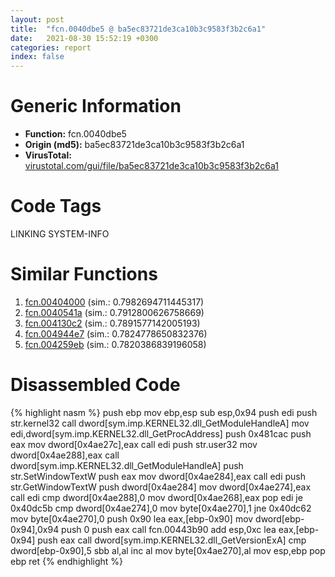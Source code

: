 ```yaml
---
layout: post
title:  "fcn.0040dbe5 @ ba5ec83721de3ca10b3c9583f3b2c6a1"
date:   2021-08-30 15:52:19 +0300
categories: report
index: false
---
```


# Generic Information
- **Function:** fcn.0040dbe5
- **Origin (md5):** ba5ec83721de3ca10b3c9583f3b2c6a1
- **VirusTotal:** [virustotal.com/gui/file/ba5ec83721de3ca10b3c9583f3b2c6a1][virustotal_ref]

# Code Tags
<span class="tag" id="LINKING">LINKING</span>
<span class="tag" id="SYSTEM-INFO">SYSTEM-INFO</span>


# Similar Functions

1. [fcn.00404000][similar_1_ref] (sim.: 0.7982694711445317)
2. [fcn.0040541a][similar_2_ref] (sim.: 0.7912800626758669)
3. [fcn.004130c2][similar_3_ref] (sim.: 0.7891577142005193)
4. [fcn.004944e7][similar_4_ref] (sim.: 0.7824778650832376)
5. [fcn.004259eb][similar_5_ref] (sim.: 0.7820386839196058)


# Disassembled Code

{% highlight nasm %}
push ebp
mov ebp,esp
sub esp,0x94
push edi
push str.kernel32
call dword[sym.imp.KERNEL32.dll_GetModuleHandleA]
mov edi,dword[sym.imp.KERNEL32.dll_GetProcAddress]
push 0x481cac
push eax
mov dword[0x4ae27c],eax
call edi
push str.user32
mov dword[0x4ae288],eax
call dword[sym.imp.KERNEL32.dll_GetModuleHandleA]
push str.SetWindowTextW
push eax
mov dword[0x4ae284],eax
call edi
push str.GetWindowTextW
push dword[0x4ae284]
mov dword[0x4ae274],eax
call edi
cmp dword[0x4ae288],0
mov dword[0x4ae268],eax
pop edi
je 0x40dc5b
cmp dword[0x4ae274],0
mov byte[0x4ae270],1
jne 0x40dc62
mov byte[0x4ae270],0
push 0x90
lea eax,[ebp-0x90]
mov dword[ebp-0x94],0x94
push 0
push eax
call fcn.00443b90
add esp,0xc
lea eax,[ebp-0x94]
push eax
call dword[sym.imp.KERNEL32.dll_GetVersionExA]
cmp dword[ebp-0x90],5
sbb al,al
inc al
mov byte[0x4ae270],al
mov esp,ebp
pop ebp
ret 
{% endhighlight %}


[similar_1_ref]: /report/fcn.00404000@0cb2d61ee2bb08c35289961542a08513
[similar_2_ref]: /report/fcn.0040541a@4c8869bb42f854640703b6ddda29ee38
[similar_3_ref]: /report/fcn.004130c2@7b00dd8f2abf54a73bfb09681334ff78
[similar_4_ref]: /report/fcn.004944e7@3b2d901eaca41ce14deca6a48c0c801a
[similar_5_ref]: /report/fcn.004259eb@065d95e046989885ac0aa05648eeda39
[virustotal_ref]: https://www.virustotal.com/gui/file/ba5ec83721de3ca10b3c9583f3b2c6a1